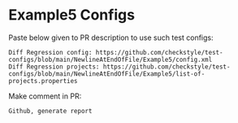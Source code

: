 # Example5 Configs
Paste below given to PR description to use such test configs:
```
Diff Regression config: https://github.com/checkstyle/test-configs/blob/main/NewlineAtEndOfFile/Example5/config.xml
Diff Regression projects: https://github.com/checkstyle/test-configs/blob/main/NewlineAtEndOfFile/Example5/list-of-projects.properties
```
Make comment in PR:
```
Github, generate report
```
